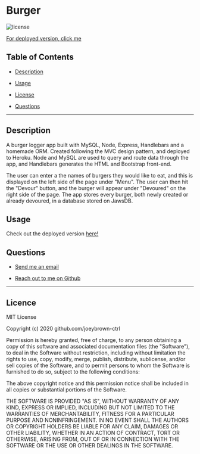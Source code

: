 # Burger

  ![license](https://img.shields.io/badge/License-MIT-blue.svg)

   [For deployed version, click me](https://git.heroku.com/burger-logger-joeybrown-ctrl.git)


  ## Table of Contents

  
* [Description](#description)
  
* [Usage](#usage) 
  
* [License](#license) 
  
* [Questions](#questions)

  
<hr>

  ## Description 
A burger logger app built with MySQL, Node, Express, Handlebars and a homemade ORM. Created following the MVC design pattern, and deployed to Heroku. Node and MySQL are used to query and route data through the app, and Handlebars generates the HTML and Bootstrap front-end.

The user can enter a the names of burgers they would like to eat, and this is displayed on the left side of the page under "Menu". The user can then hit the "Devour" button, and the burger will appear under "Devoured" on the right side of the page. The app stores every burger, both newly created or already devoured, in a database stored on JawsDB.

  ## Usage 
Check out the deployed version [here!](https://git.heroku.com/burger-logger-joeybrown-ctrl.git)

  ## Questions 
  
* [Send me an email](mailto:gjoey.brown@gmail.com)
  
* [Reach out to me on Github](https://github.com/joeybrown-ctrl)

<hr>

  ## Licence 
MIT License

Copyright (c) 2020 github.com/joeybrown-ctrl

Permission is hereby granted, free of charge, to any person obtaining a copy
of this software and associated documentation files (the "Software"), to deal
in the Software without restriction, including without limitation the rights
to use, copy, modify, merge, publish, distribute, sublicense, and/or sell
copies of the Software, and to permit persons to whom the Software is
furnished to do so, subject to the following conditions:

The above copyright notice and this permission notice shall be included in all
copies or substantial portions of the Software.

THE SOFTWARE IS PROVIDED "AS IS", WITHOUT WARRANTY OF ANY KIND, EXPRESS OR
IMPLIED, INCLUDING BUT NOT LIMITED TO THE WARRANTIES OF MERCHANTABILITY,
FITNESS FOR A PARTICULAR PURPOSE AND NONINFRINGEMENT. IN NO EVENT SHALL THE
AUTHORS OR COPYRIGHT HOLDERS BE LIABLE FOR ANY CLAIM, DAMAGES OR OTHER
LIABILITY, WHETHER IN AN ACTION OF CONTRACT, TORT OR OTHERWISE, ARISING FROM,
OUT OF OR IN CONNECTION WITH THE SOFTWARE OR THE USE OR OTHER DEALINGS IN THE
SOFTWARE.